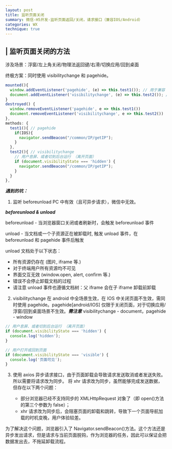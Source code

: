 ```yaml
---
layout: post
title: 监听页面关闭
summary: 微信-H5开发-监听页面返回/关闭，请求接口（兼容IOS/Android）
categories: WX
technique: true
---
```


## | 监听页面关闭的方法

涉及场景：浮窗/左上角关闭/物理法返回键/右滑/切换应用/回到桌面

终极方案：同时使用 visibilitychange 和 pagehide。

```javascript
mounted(){
  window.addEventListener('pagehide', (e) => this.test1()); // 用于兼容 IOS 关闭页面
  document.addEventListener('visibilitychange', (e) => this.test2()); // 浮窗/切换应用等隐藏页面
}
destroyed() {
  window.removeEventListener('pagehide', e => this.test1())
  document.removeEventListener('visibilitychange', e => this.test2())
},
methods: {
  test1(){ // pagehide
    if(IOS){
      navigator.sendBeacon("/common/IP/getIP");
    }
  },
  test2(){ // visibilitychange
    // 用户息屏、或者切到后台运行 （离开页面）
    if (document.visibilityState === 'hidden') {
      navigator.sendBeacon("/common/IP/getIP");
    }
  }
},
```

**_遇到的坑：_**

1. 监听 beforeunload PC 中有效（且可异步请求），微信中无效。

**_beforeunload & unload_**

beforeunload - 当浏览器窗口关闭或者刷新时，会触发 beforeunload 事件

unload - 当文档或一个子资源正在被卸载时, 触发 unload 事件，在 beforeunload 和 pagehide 事件后触发

unload 文档处于以下状态：

- 所有资源仍存在 (图片, iframe 等.)
- 对于终端用户所有资源均不可见
- 界面交互无效 (window.open, alert, confirm 等.)
- 错误不会停止卸载文档的过程
- 请注意 unload 事件也遵循文档树：父 iframe 会在子 iframe 卸载前卸载

2. visibilitychange 在 android 中全场景生效，在 IOS 中关闭页面不生效，需同时使用 pagehide。pagehide[android/IOS] 仅限于关闭页面，对于切换应用/浮窗/回到桌面场景不生效。**_需注意_** visibilitychange - document，pagehide - window

```javascript
// 用户息屏、或者切到后台运行 （离开页面）
if (document.visibilityState === 'hidden') {
  console.log('hidden');
}

// 用户打开或回到页面
if (document.visibilityState === 'visible') {
  console.log('页面可见');
}
```

3. 使用 axios 异步请求接口，由于页面卸载会导致请求发送取消或者发送失败。所以需要将请求改为同步。
   将 xhr 请求改为同步，虽然能够完成发送数据，但存在以下两个问题：

   - 部分浏览器已经不支持同步的 XMLHttpRequest 对象了（即 open()方法的第三个参数为 false）；
   - xhr 请求改为同步后，会阻塞页面的卸载和跳转，导致下一个页面导航加载的时机变晚，用户体验较差。

为了解决这个问题，浏览器引入了 Navigator.sendBeacon()方法。这个方法还是异步发出请求，但是请求与当前页面脱钩，作为浏览器的任务，因此可以保证会把数据发出去，不拖延卸载流程。
